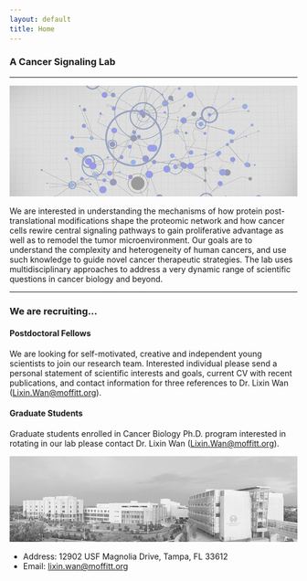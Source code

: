```yaml
---
layout: default
title: Home
---
```


###  A Cancer Signaling Lab
* * *
![Branching](./pics/maxresdefault-small.png)

We are interested in understanding the mechanisms of how protein post-translational modifications shape the proteomic network and how cancer cells rewire central signaling pathways to gain proliferative advantage as well as to remodel the tumor microenvironment. Our goals are to understand the complexity and heterogeneity of human cancers, and use such knowledge to guide novel cancer therapeutic strategies. The lab uses multidisciplinary approaches to address a very dynamic range of scientific questions in cancer biology and beyond.
* * *
###  We are recruiting...

#### Postdoctoral Fellows
We are looking for self-motivated, creative and independent young scientists to join our research team. Interested individual please send a personal statement of scientific interests and goals, current CV with recent publications, and contact information for three references to Dr. Lixin Wan (Lixin.Wan@moffitt.org).

#### Graduate Students
Graduate students enrolled in Cancer Biology Ph.D. program interested in rotating in our lab please contact Dr. Lixin Wan (Lixin.Wan@moffitt.org).

![Branching](./pics/Moffitt-pano-exterior-with-bridge-for-print_300_gray-small.png)

- Address: 12902 USF Magnolia Drive, Tampa, FL 33612
- Email: lixin.wan@moffitt.org
